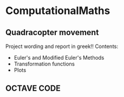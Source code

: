 # ComputationalMaths
## Quadracopter movement
Project wording and report in greek!!
Contents: 
  * Euler's and Modified Euler's Methods 
  * Transformation functions
  * Plots
## OCTAVE CODE
